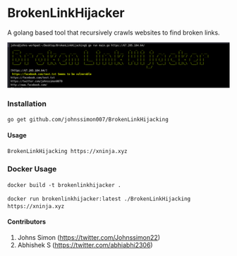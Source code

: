 # BrokenLinkHijacker

A golang based tool that recursively crawls websites to find broken links.

![Screenshot](screenshot.png)

### Installation 

`go get github.com/johnssimon007/BrokenLinkHijacking`

#### Usage

`BrokenLinkHijacking https://xninja.xyz`

### Docker Usage

`docker build -t brokenlinkhijacker .`

`docker run brokenlinkhijacker:latest ./BrokenLinkHijacking https://xninja.xyz`

#### Contributors

1. Johns Simon (https://twitter.com/Johnssimon22)
2. Abhishek S (https://twitter.com/abhiabhi2306)
